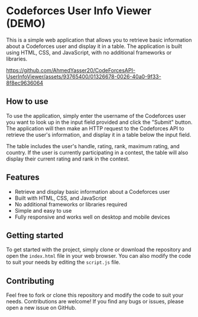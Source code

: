 # Codeforces User Info Viewer (DEMO)

This is a simple web application that allows you to retrieve basic information about a Codeforces user and display it in a table. The application is built using HTML, CSS, and JavaScript, with no additional frameworks or libraries.


https://github.com/AhmedYasser20/CodeForcesAPI-UserInfoViewer/assets/93765400/01326678-0026-40a0-9f33-8f8ec9636064


## How to use

To use the application, simply enter the username of the Codeforces user you want to look up in the input field provided and click the "Submit" button. The application will then make an HTTP request to the Codeforces API to retrieve the user's information, and display it in a table below the input field.

The table includes the user's handle, rating, rank, maximum rating, and country. If the user is currently participating in a contest, the table will also display their current rating and rank in the contest.

## Features

- Retrieve and display basic information about a Codeforces user
- Built with HTML, CSS, and JavaScript
- No additional frameworks or libraries required
- Simple and easy to use
- Fully responsive and works well on desktop and mobile devices

## Getting started

To get started with the project, simply clone or download the repository and open the `index.html` file in your web browser. You can also modify the code to suit your needs by editing the `script.js` file.

## Contributing

Feel free to fork or clone this repository and modify the code to suit your needs. Contributions are welcome! If you find any bugs or issues, please open a new issue on GitHub.
